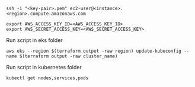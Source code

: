 ```
ssh -i "<key-pair>.pem" ec2-user@<instance>.<region>.compute.amazonaws.com
```

```
export AWS_ACCESS_KEY_ID=<AWS_ACCESS_KEY_ID>
export AWS_SECRET_ACCESS_KEY=<AWS_SECRET_ACCESS_KEY>
```

Run script in eks folder

```
aws eks --region $(terraform output -raw region) update-kubeconfig --name $(terraform output -raw cluster_name)
```

Run script in kubernetes folder

```
kubectl get nodes,services,pods
```
